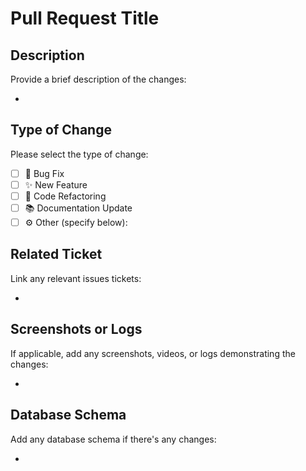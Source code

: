 # **Pull Request Title**

## **Description**
Provide a brief description of the changes:

- 



## **Type of Change**
Please select the type of change:
- [ ] 🐞 Bug Fix  
- [ ] ✨ New Feature  
- [ ] 🔄 Code Refactoring  
- [ ] 📚 Documentation Update  
- [ ] ⚙️ Other (specify below):  

## **Related Ticket**
Link any relevant issues tickets:  

- 



## **Screenshots or Logs**
If applicable, add any screenshots, videos, or logs demonstrating the changes: 

- 



## **Database Schema**
Add any database schema if there's any changes:

- 
